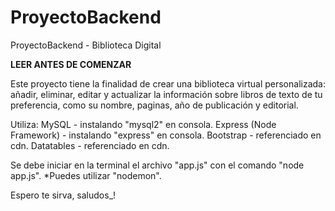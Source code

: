 # ProyectoBackend
ProyectoBackend - Biblioteca Digital

  **LEER ANTES DE COMENZAR**

  Este proyecto tiene la finalidad de crear una biblioteca virtual personalizada: añadir, eliminar, editar y 
  actualizar la información sobre libros de texto de tu preferencia, como su nombre, paginas, 
  año de publicación y editorial.

  Utiliza:
    MySQL - instalando "mysql2" en consola.
    Express (Node Framework) - instalando "express" en consola.
    Bootstrap - referenciado en cdn.
    Datatables - referenciado en cdn.
  
  Se debe iniciar en la terminal el archivo "app.js" con el comando "node app.js".
  *Puedes utilizar "nodemon".

Espero te sirva, saludos_!
